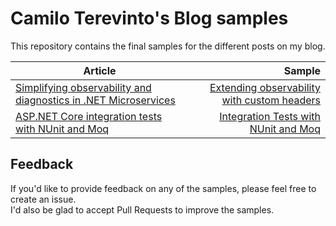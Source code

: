 # Camilo Terevinto's Blog samples
This repository contains the final samples for the different posts on my blog.

| Article      | Sample |
|--------------|-------:|
| [Simplifying observability and diagnostics in .NET Microservices](https://www.camiloterevinto.com/post/simplifying-observability-and-diagnostics-in-net-microservices-and-distributed-systems) | [Extending observability with custom headers](/Samples/Extending%20observability%20with%20custom%20headers) |
| [ASP.NET Core integration tests with NUnit and Moq](https://www.camiloterevinto.com/post/asp-net-core-integration-tests-with-nunit-and-moq) | [Integration Tests with NUnit and Moq](/Samples/Integration%20Tests%20with%20NUnit%20and%20Moq) |

## Feedback
If you'd like to provide feedback on any of the samples, please feel free to create an issue.  
I'd also be glad to accept Pull Requests to improve the samples.

